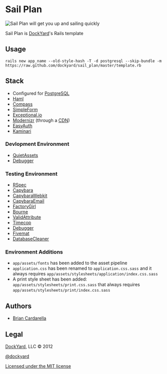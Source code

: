 # Sail Plan #
![Sail Plan will get you up and sailing quickly](http://upload.wikimedia.org/wikipedia/commons/8/87/Tackling.png)

Sail Plan is [DockYard](http://dockyard.com)'s Rails template

## Usage ##

```
rails new app_name --old-style-hash -T -d postgresql --skip-bundle -m https://raw.github.com/dockyard/sail_plan/master/template.rb
```

## Stack ##

* Configured for [PostgreSQL](http://postgresql.org)
* [Haml](http://haml.info)
* [Compass](http://compass-style.org)
* [SimpleForm](https://github.com/plataformatec/simple_form)
* [Exceptional.io](http://exceptional.io)
* [Modernizr](http://modernizr.com) (through a [CDN](http://www.cdnjs.com))
* [EasyAuth](https://github.com/dockyard/easy_auth)
* [Kaminari](https://github.com/amatsuda/kaminari)

### Devlopment Environment ###

* [QuietAssets](https://github.com/evrone/quiet_assets)
* [Debugger](https://github.com/cldwalker/debugger)

### Testing Environment ###

* [RSpec](https://www.relishapp.com/rspec)
* [Capybara](https://github.com/jnicklas/capybara)
* [CapybaraWebkit](https://github.com/thoughtbot/capybara-webkit)
* [CapybaraEmail](https://github.com/dockyard/capybara-email)
* [FactoryGirl](https://github.com/thoughtbot/factory_girl)
* [Bourne](https://github.com/thoughtbot/bourne)
* [ValidAttribute](https://github.com/bcardarella/valid_attribute)
* [Timecop](https://github.com/jtrupiano/timecop)
* [Debugger](https://github.com/cldwalker/debugger)
* [Fivemat](https://github.com/tpope/fivemat)
* [DatabaseCleaner](https://github.com/bmabey/database_cleaner)

### Environment Additions ###

* `app/assets/fonts` has been added to the asset pipeline
* `application.css` has been renamed to `application.css.sass` and it always requires `app/assets/stylesheets/application/index.css.sass`
* A print style sheet has been added: `app/assets/stylesheets/print.css.sass` that always requires `app/assets/stylesheets/print/index.css.sass`

## Authors ##

* [Brian Cardarella](http://twitter.com/bcardarella)

## Legal ##

[DockYard](http://dockyard.com), LLC &copy; 2012

[@dockyard](http://twitter.com/dockyard)

[Licensed under the MIT license](http://www.opensource.org/licenses/mit-license.php)
